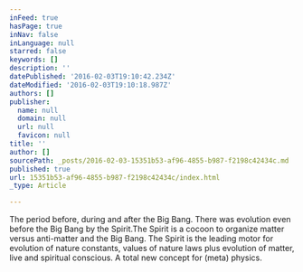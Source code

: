 ```yaml
---
inFeed: true
hasPage: true
inNav: false
inLanguage: null
starred: false
keywords: []
description: ''
datePublished: '2016-02-03T19:10:42.234Z'
dateModified: '2016-02-03T19:10:18.987Z'
authors: []
publisher:
  name: null
  domain: null
  url: null
  favicon: null
title: ''
author: []
sourcePath: _posts/2016-02-03-15351b53-af96-4855-b987-f2198c42434c.md
published: true
url: 15351b53-af96-4855-b987-f2198c42434c/index.html
_type: Article

---
```

The period before, during and after the Big Bang. There was evolution even before the Big Bang by the Spirit.The Spirit is a cocoon to organize matter versus anti-matter and the Big Bang. The Spirit is the leading motor for evolution of nature constants, values of nature laws plus evolution of matter, live and spiritual conscious. A total new concept for (meta) physics.